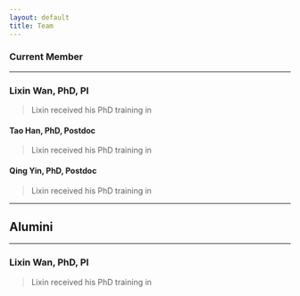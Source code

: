 ```yaml
---
layout: default
title: Team
---
```


###  Current Member
* * *

### Lixin Wan, PhD, PI
>Lixin received his PhD training in 

#### Tao Han, PhD, Postdoc
>Lixin received his PhD training in 

#### Qing Yin, PhD, Postdoc
>Lixin received his PhD training in 

* * *
##  Alumini
* * *
### Lixin Wan, PhD, PI
>Lixin received his PhD training in 
